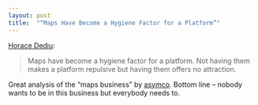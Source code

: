 ```yaml
---
layout: post
title:  "“Maps Have Become a Hygiene Factor for a Platform”"
---
```


[Horace Dediu](http://www.asymco.com/2012/12/18/how-much-to-maps-cost-and-what-are-they-worth):

> Maps have become a hygiene factor for a platform. Not having them makes a platform repulsive but having them offers no attraction.

Great analysis of the “maps business” by [asymco](http://www.asymco.com/2012/12/18/how-much-to-maps-cost-and-what-are-they-worth). Bottom line – nobody wants to be in this business but everybody needs to.
